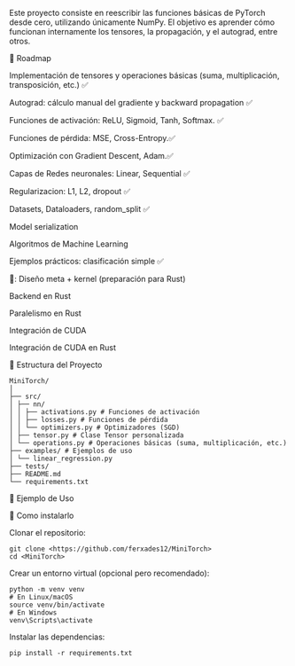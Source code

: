 Este proyecto consiste en reescribir las funciones básicas de PyTorch desde cero, utilizando únicamente NumPy. El objetivo es aprender cómo funcionan internamente los tensores, la propagación, y el autograd, entre otros.

🚀 Roadmap

Implementación de tensores y operaciones básicas (suma, multiplicación, transposición, etc.) ✅

Autograd: cálculo manual del gradiente y backward propagation ✅

Funciones de activación: ReLU, Sigmoid, Tanh, Softmax. ✅

Funciones de pérdida: MSE, Cross-Entropy.✅

Optimización con Gradient Descent, Adam.✅

Capas de Redes neuronales: Linear, Sequential ✅

Regularizacion: L1, L2, dropout ✅

Datasets, Dataloaders, random_split ✅

Model serialization

Algoritmos de Machine Learning

Ejemplos prácticos: clasificación simple ✅

🚬:
Diseño meta + kernel (preparación para Rust)

Backend en Rust

Paralelismo en Rust

Integración de CUDA

Integración de CUDA en Rust


📂 Estructura del Proyecto<br>
```
MiniTorch/
│
├── src/
│ ├── nn/
│ │ ├── activations.py # Funciones de activación
│ │ ├── losses.py # Funciones de pérdida
│ │ └── optimizers.py # Optimizadores (SGD)
│ ├── tensor.py # Clase Tensor personalizada
│ └── operations.py # Operaciones básicas (suma, multiplicación, etc.)
├── examples/ # Ejemplos de uso
│ └── linear_regression.py
├── tests/
├── README.md
└── requirements.txt
```
📝 Ejemplo de Uso


📌 Como instalarlo

Clonar el repositorio:
```
git clone <https://github.com/ferxades12/MiniTorch>
cd <MiniTorch>
```
Crear un entorno virtual (opcional pero recomendado):

```
python -m venv venv
# En Linux/macOS
source venv/bin/activate
# En Windows
venv\Scripts\activate
```

Instalar las dependencias:
```
pip install -r requirements.txt
```
